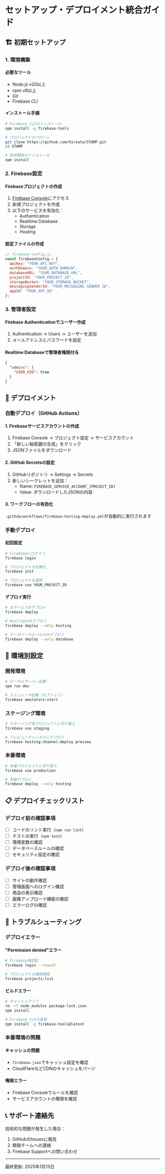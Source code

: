 # セットアップ・デプロイメント統合ガイド

## 🏗️ 初期セットアップ

### 1. 環境構築

#### 必要なツール
- Node.js v20以上
- npm v8以上
- Git
- Firebase CLI

#### インストール手順
```bash
# Firebase CLIのインストール
npm install -g firebase-tools

# プロジェクトのクローン
git clone https://github.com/hiroata/STAMP.git
cd STAMP

# 依存関係のインストール
npm install
```

### 2. Firebase設定

#### Firebaseプロジェクトの作成
1. [Firebase Console](https://console.firebase.google.com)にアクセス
2. 新規プロジェクトを作成
3. 以下のサービスを有効化：
   - Authentication
   - Realtime Database
   - Storage
   - Hosting

#### 設定ファイルの作成
```javascript
// firebase-config.js
const firebaseConfig = {
  apiKey: "YOUR_API_KEY",
  authDomain: "YOUR_AUTH_DOMAIN",
  databaseURL: "YOUR_DATABASE_URL",
  projectId: "YOUR_PROJECT_ID",
  storageBucket: "YOUR_STORAGE_BUCKET",
  messagingSenderId: "YOUR_MESSAGING_SENDER_ID",
  appId: "YOUR_APP_ID"
};
```

### 3. 管理者設定

#### Firebase Authenticationでユーザー作成
1. Authentication → Users → ユーザーを追加
2. メールアドレスとパスワードを設定

#### Realtime Databaseで管理者権限付与
```json
{
  "admins": {
    "USER_UID": true
  }
}
```

## 🚀 デプロイメント

### 自動デプロイ（GitHub Actions）

#### 1. Firebaseサービスアカウントの作成
1. Firebase Console → プロジェクト設定 → サービスアカウント
2. 「新しい秘密鍵の生成」をクリック
3. JSONファイルをダウンロード

#### 2. GitHub Secretsの設定
1. GitHubリポジトリ → Settings → Secrets
2. 新しいシークレットを追加：
   - Name: `FIREBASE_SERVICE_ACCOUNT_[PROJECT_ID]`
   - Value: ダウンロードしたJSONの内容

#### 3. ワークフローの有効化
`.github/workflows/firebase-hosting-deploy.yml`が自動的に実行されます

### 手動デプロイ

#### 初回設定
```bash
# Firebaseにログイン
firebase login

# プロジェクトを初期化
firebase init

# プロジェクトを選択
firebase use YOUR_PROJECT_ID
```

#### デプロイ実行
```bash
# 全サービスをデプロイ
firebase deploy

# Hostingのみデプロイ
firebase deploy --only hosting

# データベースルールのみデプロイ
firebase deploy --only database
```

## 🔧 環境別設定

### 開発環境
```bash
# ローカルサーバー起動
npm run dev

# エミュレータ起動（オプション）
firebase emulators:start
```

### ステージング環境
```bash
# ステージング用プロジェクトに切り替え
firebase use staging

# プレビューチャンネルにデプロイ
firebase hosting:channel:deploy preview
```

### 本番環境
```bash
# 本番プロジェクトに切り替え
firebase use production

# 本番デプロイ
firebase deploy --only hosting
```

## 📋 デプロイチェックリスト

### デプロイ前の確認事項
- [ ] コードのリント実行（`npm run lint`）
- [ ] テストの実行（`npm test`）
- [ ] 環境変数の確認
- [ ] データベースルールの確認
- [ ] セキュリティ設定の確認

### デプロイ後の確認事項
- [ ] サイトの動作確認
- [ ] 管理画面へのログイン確認
- [ ] 商品の表示確認
- [ ] 画像アップロード機能の確認
- [ ] エラーログの確認

## 🚨 トラブルシューティング

### デプロイエラー

#### "Permission denied"エラー
```bash
# Firebase再認証
firebase login --reauth

# プロジェクトの権限確認
firebase projects:list
```

#### ビルドエラー
```bash
# キャッシュクリア
rm -rf node_modules package-lock.json
npm install

# Firebase CLIの更新
npm install -g firebase-tools@latest
```

### 本番環境の問題

#### キャッシュの問題
- `firebase.json`でキャッシュ設定を確認
- CloudFlareなどCDNのキャッシュをパージ

#### 権限エラー
- Firebase Consoleでルールを確認
- サービスアカウントの権限を確認

## 📞 サポート連絡先

技術的な問題が発生した場合：
1. GitHubのIssuesに報告
2. 開発チームへの連絡
3. Firebase Supportへの問い合わせ

---

最終更新: 2025年1月13日